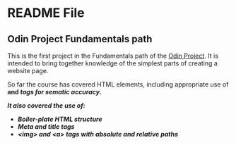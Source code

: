 # README File

## Odin Project Fundamentals path

This is the first project in the Fundamentals path of the [Odin Project](https://www.theodinproject.com).
It is intended to bring together knowledge of the simplest parts of creating a website page.

So far the course has covered HTML elements, including appropriate use of **<strong>** and *<em>* tags for sematic accuracy.

It also covered the use of:
* Boiler-plate HTML structure
* Meta and title tags
* \<img\> and \<a\> tags with absolute and relative paths

